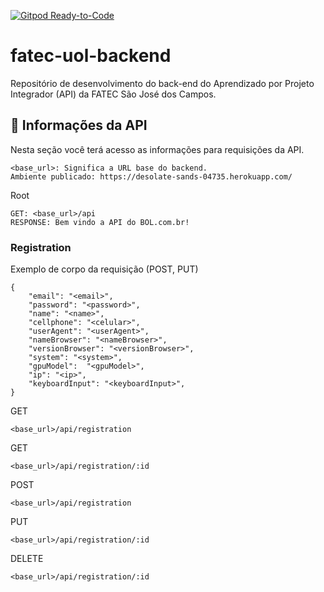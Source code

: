 [![Gitpod Ready-to-Code](https://img.shields.io/badge/Gitpod-Ready--to--Code-blue?logo=gitpod)](https://gitpod.io/#https://github.com/fabsvas/fatec-uol-backend)

# fatec-uol-backend
Repositório de desenvolvimento do back-end do Aprendizado por Projeto Integrador (API) da FATEC São José dos Campos.

## :pushpin: Informações da API
Nesta seção você terá acesso as informações para requisições da API.

```
<base_url>: Significa a URL base do backend.
Ambiente publicado: https://desolate-sands-04735.herokuapp.com/
```

Root
```
GET: <base_url>/api
RESPONSE: Bem vindo a API do BOL.com.br!
```

### Registration
Exemplo de corpo da requisição (POST, PUT)
```
{
    "email": "<email>",
    "password": "<password>",
    "name": "<name>",
    "cellphone": "<celular>",
    "userAgent": "<userAgent>",
    "nameBrowser": "<nameBrowser>",
    "versionBrowser": "<versionBrowser>",
    "system": "<system>",
    "gpuModel":  "<gpuModel>",
    "ip": "<ip>",
    "keyboardInput": "<keyboardInput>",
}
```

GET
```
<base_url>/api/registration
```

GET
```
<base_url>/api/registration/:id
```

POST
```
<base_url>/api/registration
```

PUT
```
<base_url>/api/registration/:id
```

DELETE
```
<base_url>/api/registration/:id
```
